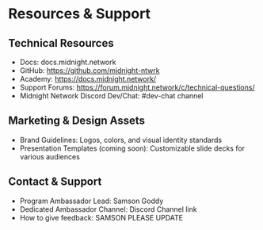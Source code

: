 # Resources & Support

## Technical Resources
- Docs: docs.midnight.network
- GitHub: https://github.com/midnight-ntwrk
- Academy: https://docs.midnight.network/
- Support Forums: https://forum.midnight.network/c/technical-questions/
- Midnight Network Discord Dev/Chat: #dev-chat channel

## Marketing & Design Assets
- Brand Guidelines: Logos, colors, and visual identity standards
- Presentation Templates (coming soon): Customizable slide decks for various audiences

## Contact & Support
- Program Ambassador Lead: Samson Goddy
- Dedicated Ambassador Channel: Discord Channel link
- How to give feedback: SAMSON PLEASE UPDATE
